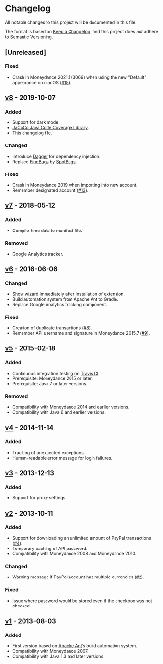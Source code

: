# Changelog
All notable changes to this project will be documented in this file.

The format is based on [Keep a Changelog](https://keepachangelog.com),
and this project does *not* adhere to Semantic Versioning.

## [Unreleased]
### Fixed
- Crash in Moneydance 2021.1 (3069) when using the new "Default" appearance on macOS ([#15]).


## [v8] - 2019-10-07
### Added
- Support for dark mode.
- [JaCoCo Java Code Coverage Library](https://www.jacoco.org/jacoco/).
- This changelog file.

### Changed
- Introduce [Dagger](https://dagger.dev) for dependency injection.
- Replace [FindBugs](http://findbugs.sourceforge.net) by [SpotBugs](https://spotbugs.github.io).

### Fixed
- Crash in Moneydance 2019 when importing into new account.
- Remember designated account ([#13]).


## [v7] - 2018-05-12
### Added
- Compile-time data to manifest file.

### Removed
- Google Analytics tracker.


## [v6] - 2016-06-06
### Changed
- Show wizard immediately after installation of extension.
- Build automation system from Apache Ant to Gradle.
- Replace Google Analytics tracking component.

### Fixed
- Creation of duplicate transactions ([#8]).
- Remember API username and signature in Moneydance 2015.7 ([#9]).


## [v5] - 2015-02-18
### Added
- Continuous integration testing on [Travis CI](https://travis-ci.org/my-flow/paypalimporter).
- Prerequisite: Moneydance 2015 or later.
- Prerequisite: Java 7 or later versions.

### Removed
- Compatibility with Moneydance 2014 and earlier versions.
- Compatibility with Java 6 and earlier versions.


## [v4] - 2014-11-14
### Added
- Tracking of unexpected exceptions.
- Human-readable error message for login failures.


## [v3] - 2013-12-13
### Added
- Support for proxy settings.


## [v2] - 2013-10-11
### Added
- Support for downloading an unlimited amount of PayPal transactions ([#4]).
- Temporary caching of API password.
- Compatibility with Moneydance 2008 and Moneydance 2010.

### Changed
- Warning message if PayPal account has multiple currencies ([#2]).

### Fixed
- Issue where password would be stored even if the checkbox was not checked.


## [v1] - 2013-08-03
### Added
- First version based on [Apache Ant](https://ant.apache.org)’s build automation system.
- Compatibility with Moneydance 2007.
- Compatibility with Java 1.3 and later versions.


[#15]: https://github.com/my-flow/paypalimporter/issues/15
[#13]: https://github.com/my-flow/paypalimporter/issues/13
[#9]: https://github.com/my-flow/paypalimporter/issues/9
[#8]: https://github.com/my-flow/paypalimporter/issues/8
[#4]: https://github.com/my-flow/paypalimporter/issues/4
[#2]: https://github.com/my-flow/paypalimporter/issues/2

[v8]: https://github.com/my-flow/paypalimporter/compare/v7...v8
[v7]: https://github.com/my-flow/paypalimporter/compare/v6...v7
[v6]: https://github.com/my-flow/paypalimporter/compare/v5...v6
[v5]: https://github.com/my-flow/paypalimporter/compare/v4...v5
[v4]: https://github.com/my-flow/paypalimporter/compare/v3...v4
[v3]: https://github.com/my-flow/paypalimporter/compare/v2...v3
[v2]: https://github.com/my-flow/paypalimporter/compare/v1...v2
[v1]: https://github.com/my-flow/paypalimporter/commits/v1
